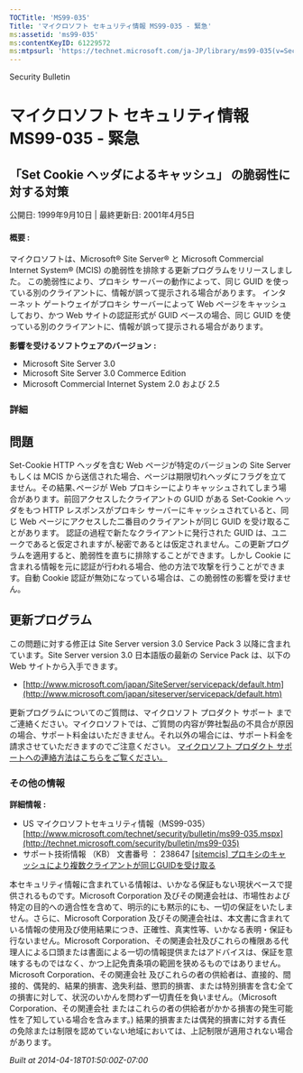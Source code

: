 ```yaml
---
TOCTitle: 'MS99-035'
Title: 'マイクロソフト セキュリティ情報 MS99-035 - 緊急'
ms:assetid: 'ms99-035'
ms:contentKeyID: 61229572
ms:mtpsurl: 'https://technet.microsoft.com/ja-JP/library/ms99-035(v=Security.10)'
---
```


Security Bulletin

マイクロソフト セキュリティ情報 MS99-035 - 緊急
===============================================

「Set Cookie ヘッダによるキャッシュ」 の脆弱性に対する対策
----------------------------------------------------------

公開日: 1999年9月10日 | 最終更新日: 2001年4月5日

#### 概要 :

マイクロソフトは、Microsoft® Site Server® と Microsoft Commercial Internet System® (MCIS) の脆弱性を排除する更新プログラムをリリースしました。
この脆弱性により、プロキシ サーバーの動作によって、同じ GUID を使っている別のクライアントに、情報が誤って提示される場合があります。
インターネット ゲートウェイがプロキシ サーバーによって Web ページをキャッシュしており、かつ Web サイトの認証形式が GUID ベースの場合、同じ GUID を使っている別のクライアントに、情報が誤って提示される場合があります。

**影響を受けるソフトウェアのバージョン** **:**

-   Microsoft Site Server 3.0
-   Microsoft Site Server 3.0 Commerce Edition
-   Microsoft Commercial Internet System 2.0 および 2.5

### 詳細

問題
----

<span></span>
Set-Cookie HTTP ヘッダを含む Web ページが特定のバージョンの Site Server もしくは MCIS から送信された場合、ページは期限切れヘッダにフラグを立てません。その結果､ページが Web プロキシーによりキャッシュされてしまう場合があります。前回アクセスしたクライアントの GUID がある Set-Cookie ヘッダをもつ HTTP レスポンスがプロキシ サーバーにキャッシュされていると、同じ Web ページにアクセスした二番目のクライアントが同じ GUID を受け取ることがあります。
認証の過程で新たなクライアントに発行された GUID は、ユニークであると仮定されますが､秘密であるとは仮定されません。この更新プログラムを適用すると、脆弱性を直ちに排除することができます。しかし Cookie に含まれる情報を元に認証が行われる場合、他の方法で攻撃を行うことができます。自動 Cookie 認証が無効になっている場合は、この脆弱性の影響を受けません。

更新プログラム
--------------

<span></span>
この問題に対する修正は Site Server version 3.0 Service Pack 3 以降に含まれています。Site Server version 3.0 日本語版の最新の Service Pack は、以下の Web サイトから入手できます。

-   [http://www.microsoft.com/japan/SiteServer/servicepack/default.htm](http://www.microsoft.com/japan/siteserver/servicepack/default.htm)

更新プログラムについてのご質問は、マイクロソフト プロダクト サポート までご連絡ください。マイクロソフトでは、ご質問の内容が弊社製品の不具合が原因の場合、サポート料金はいただきません。それ以外の場合には、サポート料金を請求させていただきますのでご注意ください。
[マイクロソフト プロダクト サポートへの連絡方法はこちらをご覧ください。](http://www.microsoft.com/japan/security/support/patchqa.mspx)

### その他の情報

**詳細情報** **:**

-   US マイクロソフトセキュリティ情報（MS99-035）
    [http://www.microsoft.com/technet/security/bulletin/ms99-035.mspx](http://technet.microsoft.com/security/bulletin/ms99-035)
-   サポート技術情報 （KB） 文書番号 ： 238647
    [\[sitemcis\] プロキシのキャッシュにより複数クライアントが同じGUIDを受け取る](http://support.microsoft.com/kb/238647)

本セキュリティ情報に含まれている情報は、いかなる保証もない現状ベースで提供されるものです。Microsoft Corporation 及びその関連会社は、市場性および特定の目的への適合性を含めて、明示的にも黙示的にも、一切の保証をいたしません。さらに、Microsoft Corporation 及びその関連会社は、本文書に含まれている情報の使用及び使用結果につき、正確性、真実性等、いかなる表明・保証も行ないません。Microsoft Corporation、その関連会社及びこれらの権限ある代理人による口頭または書面による一切の情報提供またはアドバイスは、保証を意味するものではなく、かつ上記免責条項の範囲を狭めるものではありません。Microsoft Corporation、その関連会社 及びこれらの者の供給者は、直接的、間接的、偶発的、結果的損害、逸失利益、懲罰的損害、または特別損害を含む全ての損害に対して、状況のいかんを問わず一切責任を負いません。（Microsoft Corporation、その関連会社 またはこれらの者の供給者がかかる損害の発生可能性を了知している場合を含みます。) 結果的損害または偶発的損害に対する責任の免除または制限を認めていない地域においては、上記制限が適用されない場合があります。

*Built at 2014-04-18T01:50:00Z-07:00*
